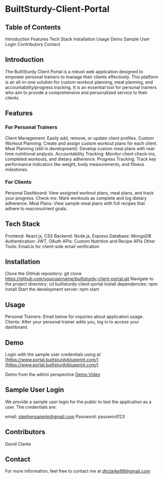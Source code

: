 # BuiltSturdy-Client-Portal

## Table of Contents
Introduction
Features
Tech Stack
Installation
Usage
Demo
Sample User Login
Contributors
Contact

## Introduction
The BuiltSturdy Client Portal is a robust web application designed to empower personal trainers to manage their clients effectively. This platform is an all-in-one solution for custom workout planning, meal planning, and accountability/progress tracking. It is an essential tool for personal trainers who aim to provide a comprehensive and personalized service to their clients.

## Features
### For Personal Trainers
Client Management: Easily add, remove, or update client profiles.
Custom Workout Planning: Create and assign custom workout plans for each client.
Meal Planning (still in development): Develop custom meal plans with real-time nutritional analysis.
Accountability Tracking: Monitor client check-ins, completed workouts, and dietary adherence.
Progress Tracking: Track key performance indicators like weight, body measurements, and fitness milestones.

### For Clients
Personal Dashboard: View assigned workout plans, meal plans, and track your progress.
Check-ins: Mark workouts as complete and log dietary adherence.
Meal Plans: View sample meal plans with full recipes that adhere to macronutrient goals.

## Tech Stack
Frontend: React.js, CSS
Backend: Node.js, Express
Database: MongoDB
Authentication: JWT, OAuth
APIs: Custom Nutrition and Recipe APIs
Other Tools: EmailJs for client-side email verification

## Installation
Clone the GitHub repository: git clone https://github.com/yourusername/builtsturdy-client-portal.git
Navigate to the project directory: cd builtsturdy-client-portal
Install dependencies: npm install
Start the development server: npm start

## Usage
Personal Trainers: Email below for inquiries about application usage.
Clients: After your personal trainer adds you, log in to access your dashboard.

## Demo
Login with the sample user credentials using at [https://www.portal.builtsturdyblueprint.com/](https://www.portal.builtsturdyblueprint.com/)

Demo from the admin perspective
[Demo Video](https://drive.google.com/file/d/1zfOPTbJqNbLmVLG-UvCiQHcfwil-N7oA/view)



## Sample User Login
We provide a sample user login for the public to test the application as a user. The credentials are:

email: stephensample@gmail.com
Password: password123

## Contributors
David Clarke

## Contact
For more information, feel free to contact me at dhclarke99@gmail.com

